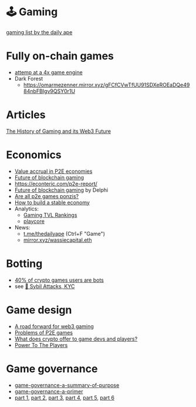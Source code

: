 # 🕹️ Gaming

[gaming list by the daily ape](https://thedailyape.notion.site/Gaming-2fb0c8cd5f2a497db3b118011c720052)

# Fully on-chain games
- [attemp at a 4x game engine](https://twitter.com/adamscochran/status/1607467892911624193)
- Dark Forest
	- https://omarmezenner.mirror.xyz/gFCfCVwTfUU91SDXeROEaDQe4984nbFBIgv9QSY0r1U

# Articles
[The History of Gaming and its Web3 Future](https://twitter.com/sal_coin/status/1575969083492810772_)

# Economics
- [Value accrual in P2E economies](https://metaportal.substack.com/p/value-accrual-in-play-to-earn-economies?s=r)
- [Future of blockchain gaming](https://starshipguild.substack.com/p/the-future-of-blockchain-gaming)
- https://econteric.com/p2e-report/
- [Future of blockchain gaming](https://members.delphidigital.io/reports/the-future-of-crypto-gaming) by Delphi
- [Are all p2e games ponzis?](https://creatoreconomy.so/p/is-play-to-earn-gaming-a-ponzi-scheme)
- [How to build a stable economy](https://web3games.substack.com/p/solutions-and-challenges-in-building)
- Analytics:
	- [Gaming TVL Rankings](https://defillama.com/protocols/Gaming)
	- [playcore](https://playcore.io/)
- News:
	- [t.me/thedailyape](https://t.me/thedailyape) (Ctrl+F "Game")
	- [mirror.xyz/wassiecapital.eth](https://mirror.xyz/wassiecapital.eth)

# Botting
- [40% of crypto games users are bots](https://twitter.com/LevanKvirkvelia/status/1564290386138464256)
- see [👥 Sybil Attacks, KYC](Sybil-Attacks-KYC)

# Game design
- [A road forward for web3 gaming](https://medium.com/@0xKepler/a-road-forward-for-web3-gaming-e70d82dd19e3)
- [Problems of P2E games](https://twitter.com/azfnft/status/1537172472495235080)
- [What does crypto offer to game devs and players?](https://twitter.com/aradtski/status/1560650229854048257)
- [Power To The Players](https://blockchain.mirror.xyz/HOcQm6YaIGT8omhLwDS3m680BN0wVOV10DYr9LtxMn4)

# Game governance
- [game-governance-a-summary-of-purpose](https://taetaehohoeth.substack.com/p/game-governance-a-summary-of-purpose)
- [game-governance-a-primer](https://taetaehohoeth.substack.com/p/game-governance-a-primer)
- [part 1](https://taetaehohoeth.substack.com/p/game-governance-1), [part 2](https://taetaehohoeth.substack.com/p/game-gov-2), [part 3](https://taetaehohoeth.substack.com/p/game-governance-3), [part 4](https://taetaehohoeth.substack.com/p/game-governance-4), [part 5](https://taetaehohoeth.substack.com/p/game-governance-5), [part 6](https://taetaehohoeth.substack.com/p/game-governance-6)
